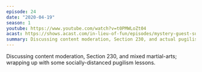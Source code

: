 ```yaml
---
episode: 24
date: "2020-04-19"
season: 1
youtube: https://www.youtube.com/watch?v=t0PMWLoZt04
acast: https://shows.acast.com/in-lieu-of-fun/episodes/mystery-guest-sunday-with-carrie-cordero-and-yorick
summary: Discussing content moderation, Section 230, and actual pugilism
---
```

Discussing content moderation, Section 230, and mixed martial-arts; wrapping up with some socially-distanced pugilism lessons.
